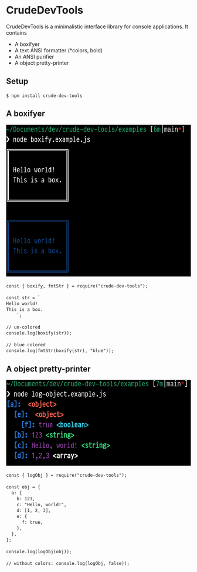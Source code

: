 # CrudeDevTools

CrudeDevTools is a minimalistic interface library for console applications. It contains

- A boxifyer
- A text ANSI formatter (*colors, bold)
- An ANSI purifier
- A object pretty-printer

## Setup
```
$ npm install crude-dev-tools
```

## A boxifyer
![screenshot: boxifier](https://raw.githubusercontent.com/bergsans/crude-dev-tools/main/assets/boxify-example.png)

```
const { boxify, fmtStr } = require("crude-dev-tools");

const str = `
Hello world!
This is a box.
    `;

// un-colored
console.log(boxify(str));

// blue colored
console.log(fmtStr(boxify(str), "blue"));
```


## A object pretty-printer
![screenshot: object pretty-printer](https://raw.githubusercontent.com/bergsans/crude-dev-tools/main/assets/lob-obj-example.png)

```
const { logObj } = require("crude-dev-tools");

const obj = {
  a: {
    b: 123,
    c: "Hello, world!",
    d: [1, 2, 3],
    e: {
      f: true,
    },
  },
};

console.log(logObj(obj));

// without colors: console.log(logObj, false));
```


